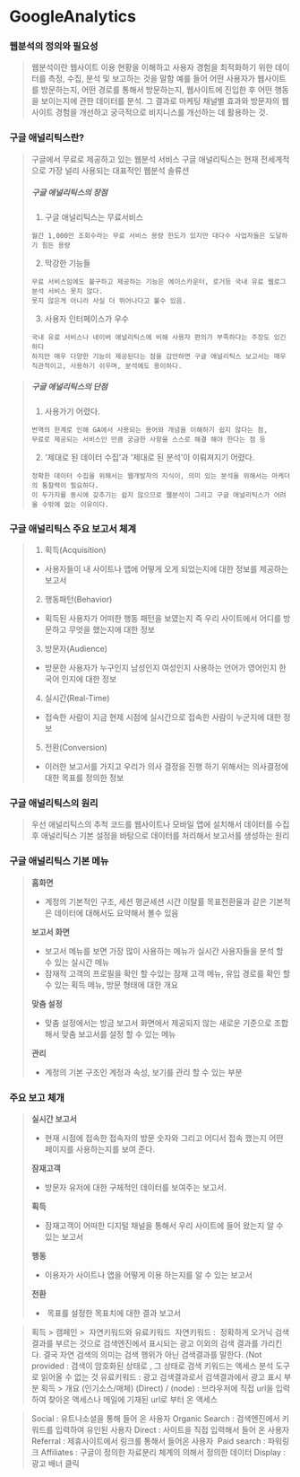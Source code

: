 # GoogleAnalytics

### 웹분석의 정의와 필요성

> 웹분석이란
> 웹사이트 이용 현황을 이해하고 사용자 경험을 최적화하기 위한 데이터를 측정, 수집, 분석 및 보고하는 것을 말함
> 예를 들어 어떤 사용자가 웹사이트를 방문하는지, 어떤 경로를 통해서 방문하는지, 웹사이트에 진입한 후 어떤 행동을 보이는지에 관한 데이터를 분석.
> 그 결과로 마케팅 채널별 효과와 방문자의 웹사이트 경험을 개선하고 궁극적으로 비지니스를 개선하는 데 활용하는 것.

### 구글 애널리틱스란?
> 구글에서 무료로 제공하고 있는 웹분석 서비스
> 구글 애널리틱스는 현재 전세계적으로 가장 널리 사용되는 대표적인 웹분석 솔류션
> ##### 구글 애널리틱스의 장점
> 1. 구글 애널리틱스는 무료서비스
> ```
> 월간 1,000만 조회수라는 무료 서비스 용량 한도가 있지만 대다수 사업자들은 도달하기 힘든 용량
> ```
> 2. 막강한 기능들
> ```
> 무료 서비스임에도 불구하고 제공하는 기능은 에이스카운터, 로거등 국내 유료 웹로그분석 서비스 못지 않다.
> 못지 않은게 아니라 사실 더 뛰어나다고 불수 있음.
> ```
> 3. 사용자 인터페이스가 우수
> ```
> 국내 유료 서비스나 네이버 애널리틱스에 비해 사용자 편의가 부족하다는 주장도 있긴 하다
> 하지만 매우 다양한 기능이 제공된다는 점을 감안하면 구글 애널리틱스 보고서는 매우 직관적이고, 사용하기 쉬우며, 분석에도 용이하다.
> ```

> ##### 구글 애널리틱스의 단점
> 1. 사용가기 어렸다.
>```
>번역의 한계로 인해 GA에서 사용되는 용어와 개념을 이해하기 쉽지 않다는 점,
>무료로 제공되는 서비스인 만큼 궁금한 사항을 스스로 해결 해야 한다는 점 등
>```
> 2. '제대로 된 데이터 수집'과 '제대로 된 분석'이 이뤄져지기 어렸다.
> ```
> 정확한 데이터 수집을 위해서는 웹개발자의 지식이, 의미 있는 분석을 위해서는 마케더의 통찰력이 필요하다.
> 이 두가지를 동시에 갖추기는 쉽지 않으므로 웹분석이 그리고 구글 애널리틱스가 어려울 수밖에 없는 이유이다.
> ```

### 구글 애널리틱스 주요 보고서 체계
> 1. 획득(Acquisition)
>  - 사용자들이 내 사이트나 앱에 어떻게 오게 되었는지에 대한 정보를 제공하는 보고서
> 2. 행동패턴(Behavior)
>  - 획득된 사용자가 어떠한 행동 패턴을 보였는지 즉 우리 사이트에서 어디를 방문하고 무엇을 했는지에 대한 정보
> 3. 방문자(Audience)
>  - 방문한 사용자가 누구인지 남성인지 여성인지 사용하는 언어가 영어인지 한국어 인지에 대한 정보
> 4. 실시간(Real-Time)
>  - 접속한 사람이 지금 현제 시점에 실시간으로 접속한 사람이 누군지에 대한 정보
> 5. 전환(Conversion)
>  - 이러한 보고서를 가지고 우리가 의사 결정을 진행 하기 위해서는 의사결정에 대한 목표를 정의한 정보

### 구글 애널리틱스의 원리
> 우선 애널리틱스의 추척 코드를 웹사이트나 모바일 앱에 설치해서 데이터를 수집 후
> 애널리틱스 기본 설정을 바탕으로 데이터를 처리해서 보고서를 생성하는 원리

### 구글 애널리틱스 기본 메뉴
>**홈화면**
> - 계정의 기본적인 구조, 세션 평균세션 시간 이탈률 목표전환율과 같은 기본적은 데이터에 대해서도 요약해서 볼수 있음
>
>**보고서 화면**
>- 보고서 메뉴를 보면 가장 많이 사용하는 메뉴가 실시간 사용자들을 분석 할 수 있는 실시간 메뉴
>- 잠재적 고객의 프로필을 확인 할 수있는 잠재 고객 메뉴, 유입 경로를 확인 할 수 있는 획득 메뉴, 방문 형태에 대한 개요
>
>**맞춤 설정**
>- 맞춤 설정에서는 방금 보고서 화면에서 제공되지 않는 새로운 기준으로 조합해서 맞춤 보고서를 설정 할 수 있는 메뉴
>
>**관리**
>- 계정의 기본 구조인 계정과 속성, 보기를 관리 할 수 있는 부분
>

### 주요 보고 체개
>**실시간 보고서**
>- 현재 시점에 접속한 접속자의 방문 숫자와 그리고 어디서 접속 했는지 어떤 페이지를 사용하는지를 보여 준다.
>
>**잠재고객**
>- 방문자 유저에 대한 구체적인 데이터를 보여주는 보고서.
>
>**획득**
>- 잠재고객이 어떠한 디지털 채널을 통해서 우리 사이트에 들어 왔는지 알 수 있는 보고서
>
>**행동**
>- 이용자가 사이트나 앱을 어떻게 이용 하는지를 알 수 있는 보고서
>
>**전환**
>-  목표를 설정한 목표치에 대한 결과 보고서

>획득 > 캠페인 >  자연키워드와 유료키워드 
>자연키워드 :  정확하게 오거닉 검색결과를 부르는 것으로 검색엔진에서 표시되는 광고 이외의 검색 결과를 가리킨다.
>결국 자연 검색의 의미는 검색 행위가 아닌 검색결과를 말한다.
>(Not provided : 검색이 암호화된 상태로 , 그 상태로 검색 키워드는 액세스 분석 도구로 읽어올 수 없는 것
>유료키워드 : 광고 검색결과로서 검색결과에서 광고 표시 부분
>획득 > 개요 (인기소스/매체)
>(Direct) / (node) : 브라우저에 직접 url을 입력하여 찾아온 액세스나 메일에 기재된 url로 부터 온 액세스

>Social : 유트나소셜을 통해 들어 온 사용자
>Organic Search : 검색엔진에서 키워드를 입력하여 유인된 사용자
>Direct : 사이트을 직접 입력해서 들어 온 사용자
>Referral : 제휴사이트에서 링크를 통해서 들어온 사용자 
>Paid search : 파워링크
>Affiliates : 구글이 정의한 자료분리 체계의 의해서 정의한 데이터
>Display : 광고 배너 클릭
